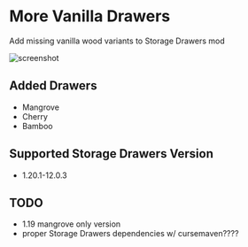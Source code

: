 # More Vanilla Drawers
Add missing vanilla wood variants to Storage Drawers mod

![screenshot](https://github.com/user-attachments/assets/13a98c36-0174-45e5-b9c9-65ec9e3395f8)

## Added Drawers
* Mangrove
* Cherry
* Bamboo

## Supported Storage Drawers Version
* 1.20.1-12.0.3

## TODO
* 1.19 mangrove only version
* proper Storage Drawers dependencies w/ cursemaven????
